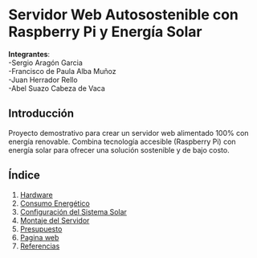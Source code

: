 # Servidor Web Autosostenible con Raspberry Pi y Energía Solar  
**Integrantes**:  
-Sergio Aragón Garcia   
-Francisco de Paula Alba Muñoz     
-Juan Herrador Rello   
-Abel Suazo Cabeza de Vaca    

## Introducción  
Proyecto demostrativo para crear un servidor web alimentado 100% con energía renovable. Combina tecnología accesible (Raspberry Pi) con energía solar para ofrecer una solución sostenible y de bajo costo.  

## Índice 
1. [Hardware](componentes.md)  
2. [Consumo Energético](consumo.md)  
3. [Configuración del Sistema Solar](placaSolar.md)  
4. [Montaje del Servidor](servidor.md)  
5. [Presupuesto](precio.md)
6. [Pagina web](web.md)
7. [Referencias](#referencias)  








